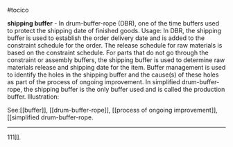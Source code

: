#tocico

<b>shipping buffer</b> -  In drum-buffer-rope (DBR), one of the time buffers used to protect the shipping date of finished goods. 
Usage: In DBR, the shipping buffer is used to establish the order delivery date and is added to the constraint schedule for the order.  The release schedule for raw materials is based on the constraint schedule.  For parts that do not go through the constraint or assembly buffers, the shipping buffer is used to determine raw materials release and shipping date for the item.  Buffer management is used to identify the holes in the shipping buffer and the cause(s) of these holes as part of the process of ongoing improvement.  In simplified drum-buffer-rope, the shipping buffer is the only buffer used and is called the production buffer. Illustration: 
 
 



See:[[buffer]], [[drum-buffer-rope]], [[process of ongoing improvement]], [[simplified drum-buffer-rope.  <hr/>  111]].
